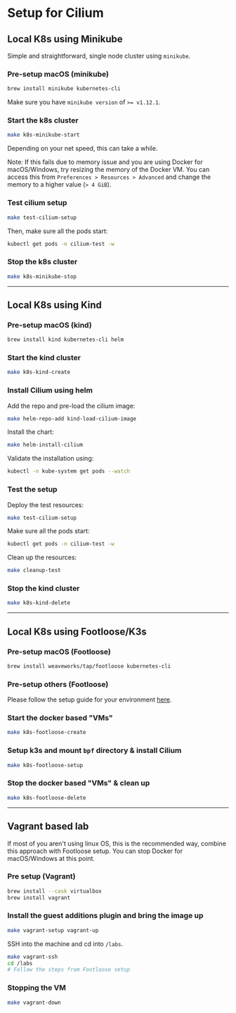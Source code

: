 # Setup for Cilium

## Local K8s using Minikube

Simple and straightforward, single node cluster using `minikube`.

### Pre-setup macOS (minikube)

```bash
brew install minikube kubernetes-cli
```

Make sure you have `minikube version` of `>= v1.12.1`.

### Start the k8s cluster

```bash
make k8s-minikube-start
```

Depending on your net speed, this can take a while.

Note: If this fails due to memory issue and you are using Docker for macOS/Windows, try resizing the memory of the Docker VM. You can access this from `Preferences > Resources > Advanced` and change the memory to a higher value (`> 4 GiB`).

### Test cilium setup

```bash
make test-cilium-setup
```

Then, make sure all the pods start:

```bash
kubectl get pods -n cilium-test -w
```

### Stop the k8s cluster

```bash
make k8s-minikube-stop
```

---

## Local K8s using Kind

### Pre-setup macOS (kind)

```bash
brew install kind kubernetes-cli helm
```

### Start the kind cluster

```bash
make k8s-kind-create
```

### Install Cilium using helm

Add the repo and pre-load the cilium image:

```bash
make helm-repo-add kind-load-cilium-image
```

Install the chart:

```bash
make helm-install-cilium
```

Validate the installation using:

```bash
kubectl -n kube-system get pods --watch
```

### Test the setup

Deploy the test resources:

```bash
make test-cilium-setup
```

Make sure all the pods start:

```bash
kubectl get pods -n cilium-test -w
```

Clean up the resources:

```bash
make cleanup-test
```

### Stop the kind cluster

```bash
make k8s-kind-delete
```

---

## Local K8s using Footloose/K3s

### Pre-setup macOS (Footloose)

```bash
brew install weaveworks/tap/footloose kubernetes-cli
```

### Pre-setup others (Footloose)

Please follow the setup guide for your environment [here](https://github.com/weaveworks/footloose#install).

### Start the docker based "VMs"

```bash
make k8s-footloose-create
```

### Setup k3s and mount `bpf` directory & install Cilium

```bash
make k8s-footloose-setup
```

### Stop the docker based "VMs" & clean up

```bash
make k8s-footloose-delete
```

---

## Vagrant based lab

If most of you aren't using linux OS, this is the recommended way, combine this approach with Footloose setup. You can stop Docker for macOS/Windows at this point.

### Pre setup (Vagrant)

```bash
brew install --cask virtualbox
brew install vagrant
```

### Install the guest additions plugin and bring the image up

```bash
make vagrant-setup vagrant-up
```

SSH into the machine and cd into `/labs`.

```bash
make vagrant-ssh
cd /labs
# Follow the steps from Footloose setup
```

### Stopping the VM

```bash
make vagrant-down
```
